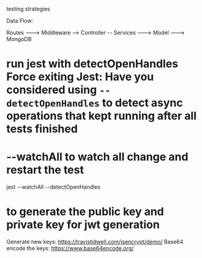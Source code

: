 testing strategies

Data Flow:

Routes ---> Middleware --> Controller -- Services ---> Model ---> MongoDB

# run jest with detectOpenHandles Force exiting Jest: Have you considered using `--detectOpenHandles` to detect async operations that kept running after all tests finished

# --watchAll to watch all change and restart the test

jest --watchAll --detectOpenHandles

# to generate the public key and private key for jwt generation

Generate new keys: https://travistidwell.com/jsencrypt/demo/
Base64 encode the keys: https://www.base64encode.org/
